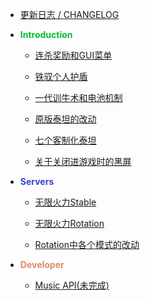- [更新日志 / CHANGELOG](changelog.md)

- <strong><font color="#00BB33">Introduction</font></strong>

  - [连杀奖励和GUI菜单](docs/killstreak.md)

  - [铁驭个人护盾](docs/pilotshield.md)

  - [一代训牛术和电池机制](docs/rodeo.md)

  - [原版泰坦的改动](docs/vanillatitan.md)

  - [七个客制化泰坦](docs/modifytitan.md)

  - [关于关闭进游戏时的黑屏](docs/stop_show_the_fking_docs.md)

- <strong><font color="#3344DD">Servers</font></strong>

  - [无限火力Stable](docs/stable.md)

  - [无限火力Rotation](docs/rotation.md)

  - [Rotation中各个模式的改动](docs/gamemode.md)

- <strong><font color="#DD8866">Developer</font></strong>

  - [Music API(未完成)](dev/musicapi.md)
